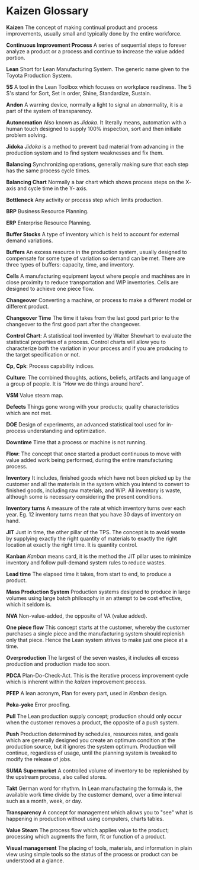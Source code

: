 # Kaizen Glossary

**Kaizen** The concept of making continual product and process improvements, usually small and typically done by the entire workforce.

**Continuous Improvement Process** A series of sequential steps to forever analyze a product or a process and continue to increase the value added portion.

**Lean** Short for Lean Manufacturing System. The generic name given to the Toyota Production System.

**5S** A tool in the Lean Toolbox which focuses on workplace readiness. The 5 S's stand for Sort, Set in order, Shine, Standardize, Sustain.

**Andon** A warning device, normally a light to signal an abnormality, it is a part of the system of transparency.

**Autonomation** Also known as _Jidoka_. It literally means, automation with a human touch designed to supply 100% inspection, sort and then initiate problem solving.

**Jidoka** _Jidoka_ is a method to prevent bad material from advancing in the production system and to find system weaknesses and fix them.

**Balancing** Synchronizing operations, generally making sure that each step has the same process cycle times.

**Balancing Chart** Normally a bar chart which shows process steps on the X- axis and cycle time in the Y- axis.

**Bottleneck** Any activity or process step which limits production.

**BRP** Business Resource Planning.

**ERP** Enterprise Resource Planning.

**Buffer Stocks** A type of inventory which is held to account for external demand variations.

**Buffers** An excess resource in the production system, usually designed to compensate for some type of variation so demand can be met. There are three types of buffers: capacity, time, and inventory.

**Cells** A manufacturing equipment layout where people and machines are in close proximity to reduce transportation and WIP inventories. Cells are designed to achieve one piece flow.

**Changeover** Converting a machine, or process to make a different model or different product.

**Changeover Time** The time it takes from the last good part prior to the changeover to the first good part after the changeover.

**Control Chart**: A statistical tool invented by Walter Shewhart to evaluate the statistical properties of a process. Control charts will allow you to characterize both the variation in your process and if you are producing to the target specification or not.

**Cp, Cpk**: Process capability indices.

**Culture**: The combined thoughts, actions, beliefs, artifacts and language of a group of people. It is "How we do things around here".

**VSM** Value steam map.

**Defects** Things gone wrong with your products; quality characteristics which are not met.

**DOE** Design of experiments, an advanced statistical tool used for in-process understanding and optimization.

**Downtime** Time that a process or machine is not running.

**Flow**: The concept that once started a product continuous to move with value added work being performed, during the entire manufacturing process.

**Inventory** It includes, finished goods which have not been picked up by the customer and all the materials in the system which you intend to convert to finished goods, including raw materials, and WIP. All inventory is waste, although some is necessary considering the present conditions.

**Inventory turns** A measure of the rate at which inventory turns over each year. Eg. 12 inventory turns mean that you have 30 days of inventory on hand.

**JIT** Just in time, the other pillar of the TPS. The concept is to avoid waste by supplying exactly the right quantity of materials to exactly the right location at exactly the right time. It is quantity control.

**Kanban** _Kanban_ means card, it is the method the JIT pillar uses to minimize inventory and follow pull-demand system rules to reduce wastes.

**Lead time** The elapsed time it takes, from start to end, to produce a product.

**Mass Production System** Production systems designed to produce in large volumes using large batch philosophy in an attempt to be cost effective, which it seldom is.

**NVA** Non-value-added, the opposite of VA (value added).

**One piece flow** This concept starts at the customer, whereby the customer purchases a single piece and the manufacturing system should replenish only that piece. Hence the Lean system strives to make just one piece at a time.

**Overproduction** The largest of the seven wastes, it includes all excess production and production made too soon.

**PDCA** Plan-Do-Check-Act. This is the iterative process improvement cycle which is inherent within the _kaizen_ improvement process.

**PFEP** A lean acronym, Plan for every part, used in _Kanban_ design.

**Poka-yoke** Error proofing.

**Pull** The Lean production supply concept; production should only occur when the customer removes a product, the opposite of a push system.

**Push** Production determined by schedules, resources rates, and goals which are generally designed you create an optimum condition at the production source, but it ignores the system optimum. Production will continue, regardless of usage, until the planning system is tweaked to modify the release of jobs.

**SUMA Supermarket** A controlled volume of inventory to be replenished by the upstream process, also called stores.

**Takt** German word for rhythm. In Lean manufacturing the formula is, the available work time divide by the customer demand, over a time interval such as a month, week, or day.

**Transparency** A concept for management which allows you to "see" what is happening in production without using computers, charts tables.

**Value Steam** The process flow which applies value to the product; processing which augments the form, fit or function of a product.

**Visual management** The placing of tools, materials, and information in plain view using simple tools so the status of the process or product can be understood at a glance.
